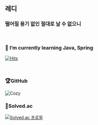 ## 레디
### 떨어질 용기 없인 절대로 날 수 없으니

<br>

### 🌱 I’m currently learning Java, Spring

[![Hits](https://hits.seeyoufarm.com/api/count/incr/badge.svg?url=https%3A%2F%2Fgithub.com%2Freddevilmidzy&count_bg=%23E5DE8A&title_bg=%23FF6E6E&icon=&icon_color=%23E7E7E7&title=hits&edge_flat=false)](https://hits.seeyoufarm.com)

<br>

<!--### 💪Language
![Python](https://img.shields.io/badge/Python-3776AB.svg?style=for-the-badge&logo=Python&logoColor=white)
![Java](https://img.shields.io/badge/Java-007396?style=for-the-badge&logo=OpenJDK&logoColor=white)
![C](https://img.shields.io/badge/C-A8B9CC.svg?style=for-the-badge&logo=C&logoColor=white)
![JavaScript](https://img.shields.io/badge/JAVASCRIPT-F7DF1E.svg?style=for-the-badge&logo=Javascript&logoColor=white)
-->

### 🏆GitHub
![Cozy](https://github-readme-stats-sigma-five.vercel.app/api?username=reddevilmidzy&theme=onedark&show_icons=true)

### 🏅Solved.ac
[![Solved.ac
프로필](http://mazassumnida.wtf/api/v2/generate_badge?boj=cdg0228)](https://solved.ac/cdg0228/)
